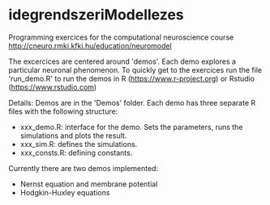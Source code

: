 # idegrendszeriModellezes

Programming exercices for the computational neuroscience course
http://cneuro.rmki.kfki.hu/education/neuromodel

The excercices are centered around 'demos'. Each demo explores a particular neuronal phenomenon. 
To quickly get to the exercices run the file 'run_demo.R' to run the demos in R (https://www.r-project.org) or Rstudio (https://www.rstudio.com)

Details: 
Demos are in the 'Demos' folder. Each demo has three separate R files with the following structure:
* xxx_demo.R: interface for the demo. Sets the parameters, runs the simulations and plots the result. 
* xxx_sim.R: defines the simulations.
* xxx_consts.R: defining constants.

Currently there are two demos implemented:
* Nernst equation and membrane potential 
* Hodgkin-Huxley equations

